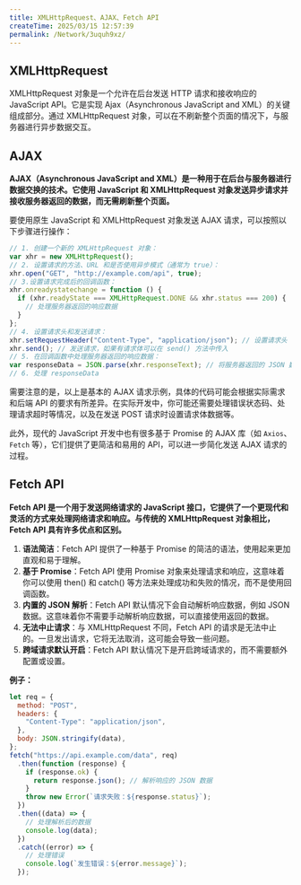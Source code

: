 ```yaml
---
title: XMLHttpRequest、AJAX、Fetch API
createTime: 2025/03/15 12:57:39
permalink: /Network/3uquh9xz/
---
```


## XMLHttpRequest

XMLHttpRequest 对象是一个允许在后台发送 HTTP 请求和接收响应的 JavaScript API。它是实现 Ajax（Asynchronous JavaScript and XML）的关键组成部分。通过 XMLHttpRequest 对象，可以在不刷新整个页面的情况下，与服务器进行异步数据交互。

## AJAX

**AJAX（Asynchronous JavaScript and XML）是一种用于在后台与服务器进行数据交换的技术。它使用 JavaScript 和 XMLHttpRequest 对象发送异步请求并接收服务器返回的数据，而无需刷新整个页面。**

要使用原生 JavaScript 和 XMLHttpRequest 对象发送 AJAX 请求，可以按照以下步骤进行操作：

```js
// 1. 创建一个新的 XMLHttpRequest 对象：
var xhr = new XMLHttpRequest();
// 2. 设置请求的方法、URL 和是否使用异步模式（通常为 true）：
xhr.open("GET", "http://example.com/api", true);
// 3.设置请求完成后的回调函数：
xhr.onreadystatechange = function () {
  if (xhr.readyState === XMLHttpRequest.DONE && xhr.status === 200) {
    // 处理服务器返回的响应数据
  }
};
// 4. 设置请求头和发送请求：
xhr.setRequestHeader("Content-Type", "application/json"); // 设置请求头
xhr.send(); // 发送请求，如果有请求体可以在 send() 方法中传入
// 5. 在回调函数中处理服务器返回的响应数据：
var responseData = JSON.parse(xhr.responseText); // 将服务器返回的 JSON 数据解析为 JavaScript 对象
// 6. 处理 responseData
```

需要注意的是，以上是基本的 AJAX 请求示例，具体的代码可能会根据实际需求和后端 API 的要求有所差异。在实际开发中，你可能还需要处理错误状态码、处理请求超时等情况，以及在发送 POST 请求时设置请求体数据等。

此外，现代的 JavaScript 开发中也有很多基于 Promise 的 AJAX 库（如 `Axios`、`Fetch` 等），它们提供了更简洁和易用的 API，可以进一步简化发送 AJAX 请求的过程。

## Fetch API

**Fetch API 是一个用于发送网络请求的 JavaScript 接口，它提供了一个更现代和灵活的方式来处理网络请求和响应。与传统的 XMLHttpRequest 对象相比，Fetch API 具有许多优点和区别。**

1. **语法简洁**：Fetch API 提供了一种基于 Promise 的简洁的语法，使用起来更加直观和易于理解。
2. **基于 Promise**：Fetch API 使用 Promise 对象来处理请求和响应，这意味着你可以使用 then() 和 catch() 等方法来处理成功和失败的情况，而不是使用回调函数。
3. **内置的 JSON 解析**：Fetch API 默认情况下会自动解析响应数据，例如 JSON 数据。这意味着你不需要手动解析响应数据，可以直接使用返回的数据。
4. **无法中止请求**：与 XMLHttpRequest 不同，Fetch API 的请求是无法中止的。一旦发出请求，它将无法取消，这可能会导致一些问题。
5. **跨域请求默认开启**：Fetch API 默认情况下是开启跨域请求的，而不需要额外配置或设置。

**例子：**

```js
let req = {
  method: "POST",
  headers: {
    "Content-Type": "application/json",
  },
  body: JSON.stringify(data),
};
fetch("https://api.example.com/data", req)
  .then(function (response) {
    if (response.ok) {
      return response.json(); // 解析响应的 JSON 数据
    }
    throw new Error(`请求失败：${response.status}`);
  })
  .then((data) => {
    // 处理解析后的数据
    console.log(data);
  })
  .catch((error) => {
    // 处理错误
    console.log(`发生错误：${error.message}`);
  });
```
